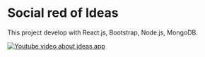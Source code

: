 # Social red of Ideas
This project develop with React.js, Bootstrap, Node.js, MongoDB.


[![Youtube video about ideas app](https://cdn.dribbble.com/userupload/5049097/file/original-71e7259bfcaffcf96cbe77c4e791b229.jpg?compress=1&resize=1600x673)](https://www.youtube.com/watch?v=gqIN1SK7KQw)
